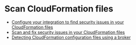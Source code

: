 # Scan CloudFormation files

* [Configure your integration to find security issues in your CloudFormation files](configure-your-integration-to-find-security-issues-in-your-cloudformation-files.md)
* [Scan and fix security issues in your CloudFormation files](scan-and-fix-security-issues-in-your-cloudformation-files.md)
* [Detecting CloudFormation configuration files using a broker](broken-reference)
